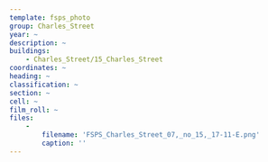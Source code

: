 ```yaml
---
template: fsps_photo
group: Charles_Street
year: ~
description: ~
buildings:
    - Charles_Street/15_Charles_Street
coordinates: ~
heading: ~
classification: ~
section: ~
cell: ~
film_roll: ~
files:
    -
        filename: 'FSPS_Charles_Street_07,_no_15,_17-11-E.png'
        caption: ''
---
```

